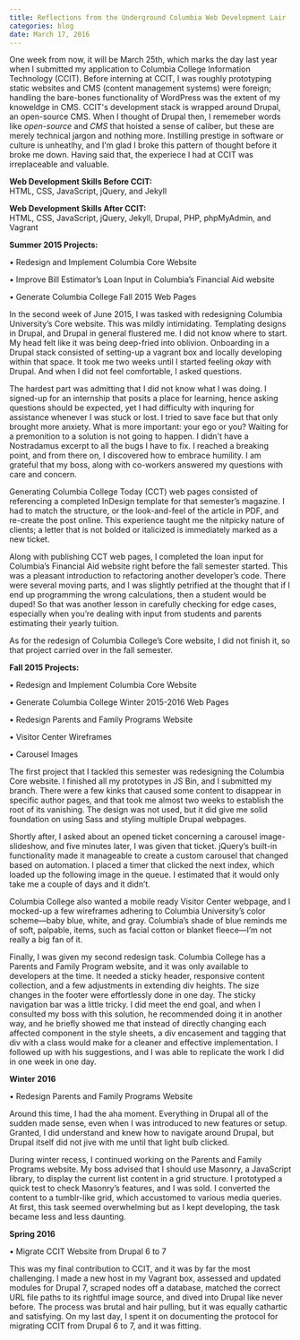 ```yaml
---
title: Reflections from the Underground Columbia Web Development Lair
categories: blog
date: March 17, 2016
--- 
```


One week from now, it will be March 25th, which marks the day last year when I submitted my application to Columbia College Information Technology (CCIT). Before interning at CCIT, I was roughly prototyping static websites and CMS (content management systems) were foreign; handling the bare-bones functionality of WordPress was the extent of my knoweldge in CMS. CCIT's development stack is wrapped around Drupal, an open-source CMS. When I thought of Drupal then, I rememeber words like <em>open-source</em> and <em>CMS</em> that hoisted a sense of caliber, but these are merely technical jargon and nothing more. Instilling prestige in software or culture is unheatlhy, and I'm glad I broke this pattern of thought before it broke me down. Having said that, the experiece I had at CCIT was irreplaceable and valuable.

<strong>Web Development Skills Before CCIT: </strong>  
HTML, CSS, JavaScript, jQuery, and Jekyll  

<strong>Web Development Skills After CCIT: </strong>  
HTML, CSS, JavaScript, jQuery, Jekyll, Drupal, PHP, phpMyAdmin, and Vagrant 

<strong>Summer 2015 Projects:</strong>

•	Redesign and Implement Columbia Core Website 

•	Improve Bill Estimator’s Loan Input in Columbia’s Financial Aid website

•	Generate Columbia College Fall 2015 Web Pages  

In the second week of June 2015, I was tasked with redesigning Columbia University’s Core website. This was mildly intimidating. Templating designs in Drupal, and Drupal in general flustered me. I did not know where to start. My head felt like it was being deep-fried into oblivion. Onboarding in a Drupal stack consisted of setting-up a vagrant box and locally developing within that space. It took me two weeks until I started feeling <em>okay</em> with Drupal. And when I did not feel comfortable, I asked questions.   

The hardest part was admitting that I did not know what I was doing. I signed-up for an internship that posits a place for learning, hence asking questions should be expected, yet I had difficulty with inquring for assistance whenever I was stuck or lost. I tried to save face but that only brought more anxiety. What is more important: your ego or you? Waiting for a premonition to a solution is not going to happen. I didn't have a Nostradamus excerpt to all the bugs I have to fix. I reached a breaking point, and from there on, I discovered how to embrace humility. I am grateful that my boss, along with co-workers answered my questions with care and concern. 

Generating Columbia College Today (CCT) web pages consisted of referencing a completed InDesign template for that semester’s magazine. I had to match the structure, or the look-and-feel of the article in PDF, and re-create the post online. This experience taught me the nitpicky nature of clients; a letter that is not bolded or italicized is immediately marked as a new ticket. 

Along with publishing CCT web pages, I completed the loan input for Columbia’s Financial Aid website right before the fall semester started. This was a pleasant introduction to refactoring another developer’s code. There were several moving parts, and I was slightly petrified at the thought that if I end up programming the wrong calculations, then a student would be duped! So that was another lesson in carefully checking for edge cases, especially when you’re dealing with input from students and parents estimating their yearly tuition. 

As for the redesign of Columbia College’s Core website, I did not finish it, so that project carried over in the fall semester.

<strong>Fall 2015 Projects: </strong>

•	Redesign and Implement Columbia Core Website 

•	Generate Columbia College Winter 2015-2016 Web Pages  

•	Redesign Parents and Family Programs Website

•	Visitor Center Wireframes

•	Carousel Images 

The first project that I tackled this semester was redesigning the Columbia Core website. I finished all my prototypes in JS Bin, and I submitted my branch. There were a few kinks that caused some content to disappear in specific author pages, and that took me almost two weeks to establish the root of its vanishing. The design was not used, but it did give me solid foundation on using Sass and styling multiple Drupal webpages. 

Shortly after, I asked about an opened ticket concerning a carousel image-slideshow, and five minutes later, I was given that ticket. jQuery’s built-in functionality made it manageable to create a custom carousel that changed based on automation. I placed a timer that clicked the next index, which loaded up the following image in the queue. I estimated that it would only take me a couple of days and it didn’t.

Columbia College also wanted a mobile ready Visitor Center webpage, and I mocked-up a few wireframes adhering to Columbia University’s color scheme—baby blue, white, and gray. Columbia’s shade of blue reminds me of soft, palpable, items, such as facial cotton or blanket fleece—I’m not really a big fan of it.

Finally, I was given my second redesign task. Columbia College has a Parents and Family Program website, and it was only available to developers at the time. It needed a sticky header, responsive content collection, and a few adjustments in extending div heights. The size changes in the footer were effortlessly done in one day. The sticky navigation bar was a little tricky. I did meet the end goal, and when I consulted my boss with this solution, he recommended doing it in another way, and he briefly showed me that instead of directly changing each affected component in the style sheets, a div encasement and tagging that div with a class would make for a cleaner and effective implementation. I followed up with his suggestions, and I was able to replicate the work I did in one week in one day. 

<strong>Winter 2016 </strong>

•	Redesign Parents and Family Programs Website

Around this time, I had the aha moment. Everything in Drupal all of the sudden made sense, even when I was introduced to new features or setup. Granted, I did understand and knew how to navigate around Drupal, but Drupal itself did not jive with me until that light bulb clicked. 

During winter recess, I continued working on the Parents and Family Programs website. My boss advised that I should use Masonry, a JavaScript library, to display the current list content in a grid structure. I prototyped a quick test to check Masonry’s features, and I was sold. I converted the content to a tumblr-like grid, which accustomed to various media queries. At first, this task seemed overwhelming but as I kept developing, the task became less and less daunting.

<strong> Spring 2016 </strong>

•	Migrate CCIT Website from Drupal 6 to 7

This was my final contribution to CCIT, and it was by far the most challenging. I made a new host in my Vagrant box, assessed and updated modules for Drupal 7, scraped nodes off a database, matched the correct URL file paths to its rightful image source, and dived into Drupal like never before. The process was brutal and hair pulling, but it was equally cathartic and satisfying. On my last day, I spent it on documenting the protocol for migrating CCIT from Drupal 6 to 7, and it was fitting. 

